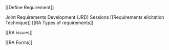 [[Define Requirement]]

Joint Requirements Development (JRD) Sessions
[[Requirements elicitation Technique]]
[[RA Types of requirements]]

[[RA issues]]

[[RA Forms]]





